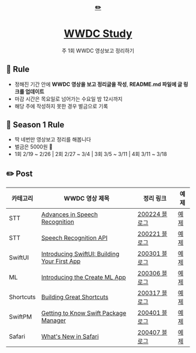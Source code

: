<div align="center">
    <a href="https://editorjs.io/">
      <h3>✏️</h3>
        <h1>WWDC Study</h1>
    </a>
  주 1회 WWDC 영상보고 정리하기
</div>

## 📌 Rule

- 정해진 기간 안에 **WWDC 영상을 보고 정리글을 작성**, **README.md 파일에 글 링크를 업데이트**
- 마감 시간은 목요일로 넘어가는 수요일 밤 12시까지
- 해당 주에 작성하지 못한 경우 벌금으로 기록

## 🌷 Season 1 Rule

- 딱 네번만 영상보고 정리를 해봅니다
- 벌금은 5000원 💸
- 1회 2/19 ~ 2/26 | 2회 2/27 ~ 3/4 | 3회 3/5 ~ 3/11 | 4회 3/11 ~ 3/18

## ✏️ Post
| 카테고리 | WWDC 영상 제목 | 정리 링크 | 예제 |
|----------|----------------|--------|--------|
|STT|[Advances in Speech Recognition](https://developer.apple.com//wwdc2019/256/)|[200224 블로그](https://hyesunzzang.tistory.com/173)|[예제](STTExample)|
|STT|[Speech Recognition API](https://developer.apple.com/videos/play/wwdc2016/509/)|[200221 블로그](https://hyesunzzang.tistory.com/172?category=626591)|[예제](STTExample)|
|SwiftUI|[Introducing SwiftUI: Building Your First App](https://developer.apple.com/videos/play/wwdc2019/204/)|[200301 블로그](https://hyesunzzang.tistory.com/174)|[예제](Landmarks)|
|ML|[Introducing the Create ML App](https://developer.apple.com/videos/play/wwdc2019/430/)|[200306 블로그](https://hyesunzzang.tistory.com/179)|[예제](CoreML_VisionExample)|
|Shortcuts|[Building Great Shortcuts](https://developer.apple.com/videos/play/wwdc2019/805#)|[200317 블로그](https://hyesunzzang.tistory.com/181)|[예제](#)|
|SwiftPM|[Getting to Know Swift Package Manager](https://developer.apple.com/videos/play/wwdc2018/411/)|[200401 블로그](https://hyesunzzang.tistory.com/185)|[예제](SwiftPM)|
|Safari|[What's New in Safari](https://developer.apple.com/videos/play/wwdc2019/515/)|[200407 블로그](https://hyesunzzang.tistory.com/187)|[예제](#)|
